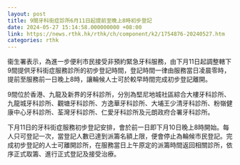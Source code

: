 ```yaml
---
layout: post
title: 9間牙科街症診所6月11日起提前至晚上8時初步登記
date: 2024-05-27 15:14:58.000000000 +08:00
link: https://news.rthk.hk/rthk/ch/component/k2/1754876-20240527.htm
categories: rthk
---
```


衞生署表示，為進一步便利市民接受非預約緊急牙科服務，由下月11日起調整轄下9間提供牙科街症服務診所的初步登記時間，登記時間一律由服務當日凌晨零時，提前至服務前一日晚上8時，讓輪候人士可於較早時間完成初步登記離開。

9間位於香港、九龍及新界的牙科診所，分別為堅尼地城社區綜合大樓牙科診所、九龍城牙科診所、觀塘牙科診所、方逸華牙科診所、大埔王少清牙科診所、粉嶺健康中心牙科診所、荃灣牙科診所、仁愛牙科診所及元朗政府合署牙科診所。

下月11日的牙科街症服務初步登記安排，會於前一日即下月10日晚上8時開始。每人只可登記一次，當登記人數已達到派籌名額上限，便會停止為輪候市民登記。完成初步登記的人士可離開診所，在服務當日上午原定的派籌時間返回相關診所，依序正式取籌、進行正式登記及接受治療。
